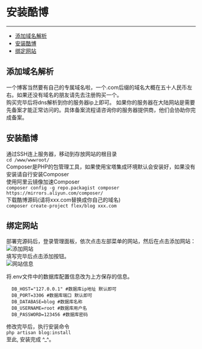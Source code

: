 # 安装酷博

---
- [添加域名解析](#section-1)
- [安装酷博](#section-2)
- [绑定网站](#section-3)

<a name="section-1"></a>
## 添加域名解析
一个博客当然要有自己的专属域名啦，一个.com后缀的域名大概在五十人民币左右。如果还没有域名的朋友请先去注册购买一个。  
购买完毕后将dns解析到你的服务器ip上即可。
如果你的服务器在大陆网站是需要先备案才能正常访问的。具体备案流程请咨询你的服务器提供商，他们会协助你完成备案。

<a name="section-2"></a>
## 安装酷博
通过SSH连上服务器，移动到存放网站的根目录    
`cd /www/wwwroot/`  
Composer是PHP的包管理工具，如果使用宝塔集成环境默认会安装好，如果没有安装请自行安装Composer  
使用阿里云镜像加速Composer  
`composer config -g repo.packagist composer https://mirrors.aliyun.com/composer/`  
下载酷博源码(请将xxx.com替换成你自己的域名)  
`composer create-project flex/blog xxx.com`  
<a name="section-3"></a>
## 绑定网站
部署完源码后，登录管理面板，依次点击左部菜单的网站，然后在点击添加网站：  
![添加网站](/images/docs/add_site.png)  
填写完毕后点击添加按钮。   
![网站信息](/images/docs/site_info.png)  

将.env文件中的数据库配置信息改为上方保存的信息。  
```DB_CONNECTION="mysql"
  DB_HOST="127.0.0.1" #数据库ip地址 默认即可
  DB_PORT=3306 #数据库端口 默认即可
  DB_DATABASE=blog #数据库名称
  DB_USERNAME=root #数据库用户名
  DB_PASSWORD=123456 #数据库密码
```
修改完毕后，执行安装命令  
`php artisan blog:install`  
至此, 安装完成 ^_^。






